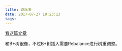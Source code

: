```yaml
---
title: 跳跃表
date: 2017-07-27 10:23:13
tags:
---
```



[看这篇文章](http://blog.jobbole.com/111731/)

和B+树很像，不过B+树插入需要Rebalance进行树重调整。